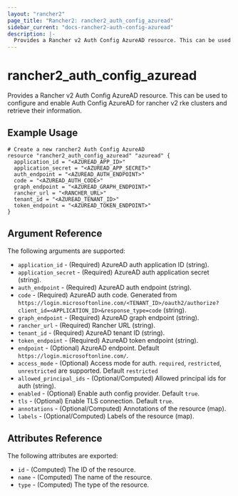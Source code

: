 ```yaml
---
layout: "rancher2"
page_title: "Rancher2: rancher2_auth_config_azuread"
sidebar_current: "docs-rancher2-auth-config-azuread"
description: |-
  Provides a Rancher v2 Auth Config AzureAD resource. This can be used to configure and enable Auth Config AzureAD for rancher v2 rke clusters and retrieve their information.
---
```


# rancher2\_auth\_config\_azuread

Provides a Rancher v2 Auth Config AzureAD resource. This can be used to configure and enable Auth Config AzureAD for rancher v2 rke clusters and retrieve their information.

## Example Usage

```hcl
# Create a new rancher2 Auth Config AzureAD
resource "rancher2_auth_config_azuread" "azuread" {
  application_id = "<AZUREAD_APP_ID>"
  application_secret = "<AZUREAD_APP_SECRET>"
  auth_endpoint = "<AZUREAD_AUTH_ENDPOINT>"
  code = "<AZUREAD_AUTH_CODE>"
  graph_endpoint = "<AZUREAD_GRAPH_ENDPOINT>"
  rancher_url = "<RANCHER_URL>"
  tenant_id = "<AZUREAD_TENANT_ID>"
  token_endpoint = "<AZUREAD_TOKEN_ENDPOINT>"
}
```

## Argument Reference

The following arguments are supported:

* `application_id` - (Required) AzureAD auth application ID (string).
* `application_secret` - (Required) AzureAD auth application secret (string).
* `auth_endpoint` - (Required) AzureAD auth endpoint (string).
* `code` - (Required) AzureAD auth code. Generated from `https://login.microsoftonline.com/<TENANT_ID>/oauth2/authorize?client_id=<APPLICATION_ID>&response_type=code` (string).
* `graph_endpoint` - (Required) AzureAD graph endpoint (string).
* `rancher_url` - (Required) Rancher URL (string).
* `tenant_id` - (Required) AzureAD tenant ID (string).
* `token_endpoint` - (Required) AzureAD token endpoint (string).
* `endpoint` - (Optional) AzureAD endpoint. Default `https://login.microsoftonline.com/`.
* `access_mode` - (Optional) Access mode for auth. `required`, `restricted`, `unrestricted` are supported. Default `restricted`
* `allowed_principal_ids` - (Optional/Computed) Allowed principal ids for auth (string).
* `enabled` - (Optional) Enable auth config provider. Default `true`.
* `tls` - (Optional) Enable TLS connection. Default `true`.
* `annotations` - (Optional/Computed) Annotations of the resource (map).
* `labels` - (Optional/Computed) Labels of the resource (map).
                

## Attributes Reference

The following attributes are exported:

* `id` - (Computed) The ID of the resource.
* `name` - (Computed) The name of the resource.
* `type` - (Computed) The type of the resource.

